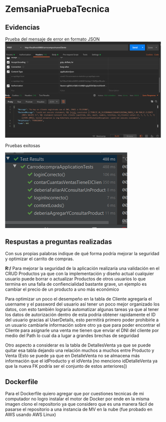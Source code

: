 # ZemsaniaPruebaTecnica 

## Evidencias

Prueba del mensaje de error en formato JSON
![Image](images/ErrorFormatoJSON.PNG)

Pruebas exitosas

![Image](images/PruebasExitosas.PNG)


## Respustas a preguntas realizadas

Con sus propias palabras indique de qué forma podría mejorar la seguridad y optimizar el carrito de compras.

**R:/** Para mejorar la seguridad de la aplicación realizaría una validación en el CRUD Productos ya que con la implementación y diseño actual cualquier usuario puede borrar o actualizar Productos de otros usuarios lo que termina en una falla de confiencialidad bastante grave, un ejemplo es cambiar el precio de un producto a uno más económico

Para optimizar un poco el desempeño en la tabla de Cliente agregaría el username y el password del usuario así tener un poco mejor organizado los datos, con esto también lograría automatizar algunas tareas ya que al tener los datos de autorización dentro de esta podría obtener rapidamente el ID del usuario gracias al UserDetails, esto permitirá primero poder prohibirle a un usuario cambiarle información sobre otro ya que para poder encontrar el Cliente para asignarle una venta me tienen que envíar el DNI del cliente por medio del Path lo cual da a lugar a grandes brechas de seguridad

Otro aspecto a considerar es la tabla de DetallesVenta ya que se puede quitar esa tabla dejando una relación muchos a muchos entre Producto y Venta (Esto se puede ya que en DetalleVenta no se almacena más información que el idProducto y el idVenta [no menciono idDetalleVenta ya que la nueva FK podría ser el conjunto de estos anteriores])

## Dockerfile

Para el Dockerfile quiero agregar que por cuestiones tecnicas de mi computador no logro instalar el motor de Docker por ende en la misma imagen clono el repositorio ya que considero que es una manera fácil de pasarse el repositorio a una instancia de MV en la nube (fue probado en AWS usando AWS Linux)